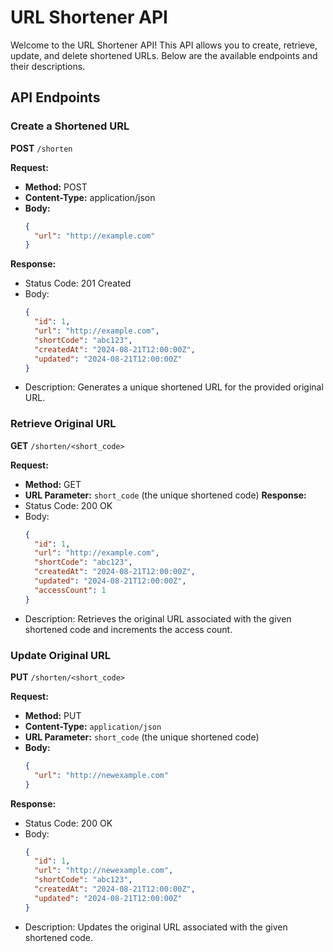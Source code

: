 # URL Shortener API

Welcome to the URL Shortener API! This API allows you to create, retrieve, update, and delete shortened URLs. Below are the available endpoints and their descriptions.

## API Endpoints

### Create a Shortened URL

**POST** `/shorten`

**Request:**
- **Method:** POST
- **Content-Type:** application/json
- **Body:**
  ```json
  {
    "url": "http://example.com"
  }
**Response:**
- Status Code: 201 Created
- Body:
  ```json
  {
    "id": 1,
    "url": "http://example.com",
    "shortCode": "abc123",
    "createdAt": "2024-08-21T12:00:00Z",
    "updated": "2024-08-21T12:00:00Z"
  }

- Description: Generates a unique shortened URL for the provided original URL.


### Retrieve Original URL ###
**GET** `/shorten/<short_code>`

**Request:**
- **Method:** GET
- **URL Parameter:** `short_code` (the unique shortened code)
**Response:**
- Status Code: 200 OK
- Body:
  ```json
  {
    "id": 1,
    "url": "http://example.com",
    "shortCode": "abc123",
    "createdAt": "2024-08-21T12:00:00Z",
    "updated": "2024-08-21T12:00:00Z",
    "accessCount": 1
  }
  
- Description: Retrieves the original URL associated with the given shortened code and increments the access count.


### Update Original URL ###
**PUT** `/shorten/<short_code>`

**Request:**
- **Method:** PUT
- **Content-Type:** `application/json`
- **URL Parameter:** `short_code` (the unique shortened code)
- **Body:**
  ```json
  {
    "url": "http://newexample.com"
  }
**Response:**
- Status Code: 200 OK
- Body:
  ```json
  {
    "id": 1,
    "url": "http://newexample.com",
    "shortCode": "abc123",
    "createdAt": "2024-08-21T12:00:00Z",
    "updated": "2024-08-21T12:00:00Z"
  }
- Description: Updates the original URL associated with the given shortened code.


